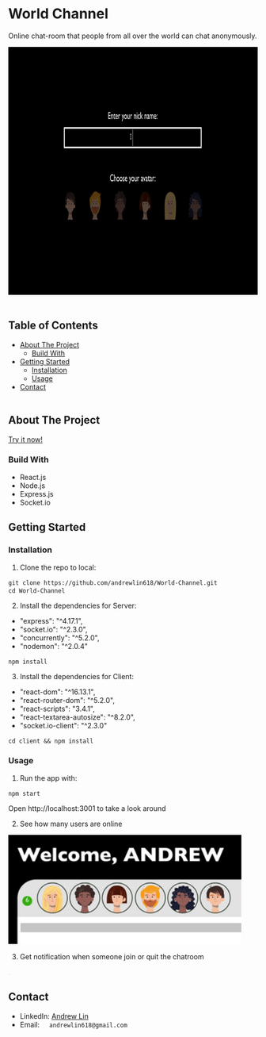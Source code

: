 # World Channel
Online chat-room that people from all over the world can chat anonymously.

<img src="images/screenshot.gif" height=500px alt="Screenshot"></img>
<br /><br />

## Table of Contents
* [About The Project](#about-the-project)
  * [Build With](#build-with)
* [Getting Started](#getting-started)
  * [Installation](#installation)
  * [Usage](#usage)
* [Contact](#contact)
<br /><br />

## About The Project

[Try it now!](https://worldchannel.herokuapp.com/)

### Build With
* React.js
* Node.js
* Express.js
* Socket.io

## Getting Started

### Installation

1. Clone the repo to local:
```
git clone https://github.com/andrewlin618/World-Channel.git
cd World-Channel
```

2. Install the dependencies for Server:
* "express": "^4.17.1",
* "socket.io": "^2.3.0",
* "concurrently": "^5.2.0",
* "nodemon": "^2.0.4"
```
npm install
```

3. Install the dependencies for Client:
* "react-dom": "^16.13.1",
* "react-router-dom": "^5.2.0",
* "react-scripts": "3.4.1",
* "react-textarea-autosize": "^8.2.0",
* "socket.io-client": "^2.3.0"

```
cd client && npm install
```

### Usage
1. Run the app with:
```
npm start
```
Open http://localhost:3001 to take a look around

2. See how many users are online

<img src="images/online.gif" height=220px alt="online"></img>

3. Get notification when someone join or quit the chatroom

<img src="images/join.gif" height=2px alt="join / quit"></img>

## Contact
- LinkedIn: [Andrew Lin](https://www.linkedin.com/in/andrewlin618)
- Email:    &nbsp; &nbsp; `andrewlin618@gmail.com`
